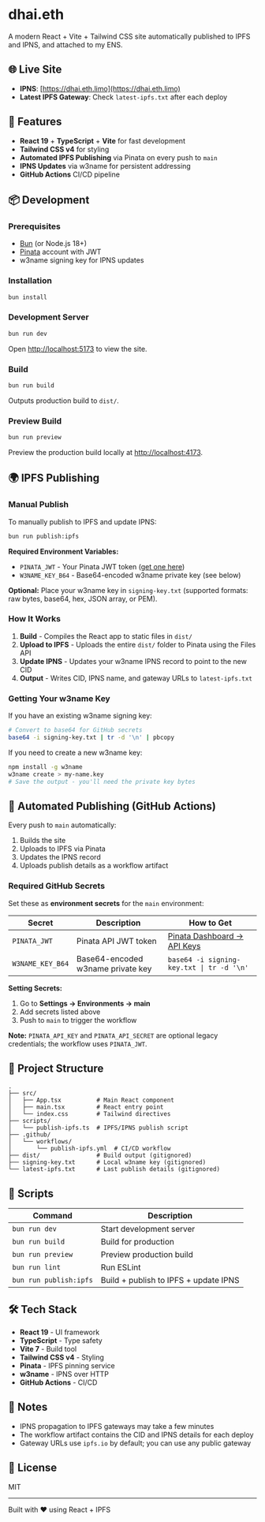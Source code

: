 # dhai.eth

A modern React + Vite + Tailwind CSS site automatically published to IPFS and IPNS, and attached to my ENS.

## 🌐 Live Site

- **IPNS**: [https://dhai.eth.limo](https://dhai.eth.limo)
- **Latest IPFS Gateway**: Check `latest-ipfs.txt` after each deploy

## 🚀 Features

- **React 19** + **TypeScript** + **Vite** for fast development
- **Tailwind CSS v4** for styling
- **Automated IPFS Publishing** via Pinata on every push to `main`
- **IPNS Updates** via w3name for persistent addressing
- **GitHub Actions** CI/CD pipeline

## 📦 Development

### Prerequisites

- [Bun](https://bun.sh) (or Node.js 18+)
- [Pinata](https://pinata.cloud) account with JWT
- w3name signing key for IPNS updates

### Installation

```bash
bun install
```

### Development Server

```bash
bun run dev
```

Open [http://localhost:5173](http://localhost:5173) to view the site.

### Build

```bash
bun run build
```

Outputs production build to `dist/`.

### Preview Build

```bash
bun run preview
```

Preview the production build locally at [http://localhost:4173](http://localhost:4173).

## 🌍 IPFS Publishing

### Manual Publish

To manually publish to IPFS and update IPNS:

```bash
bun run publish:ipfs
```

**Required Environment Variables:**

- `PINATA_JWT` - Your Pinata JWT token ([get one here](https://app.pinata.cloud/developers/api-keys))
- `W3NAME_KEY_B64` - Base64-encoded w3name private key (see below)

**Optional:** Place your w3name key in `signing-key.txt` (supported formats: raw bytes, base64, hex, JSON array, or PEM).

### How It Works

1. **Build** - Compiles the React app to static files in `dist/`
2. **Upload to IPFS** - Uploads the entire `dist/` folder to Pinata using the Files API
3. **Update IPNS** - Updates your w3name IPNS record to point to the new CID
4. **Output** - Writes CID, IPNS name, and gateway URLs to `latest-ipfs.txt`

### Getting Your w3name Key

If you have an existing w3name signing key:

```bash
# Convert to base64 for GitHub secrets
base64 -i signing-key.txt | tr -d '\n' | pbcopy
```

If you need to create a new w3name key:

```bash
npm install -g w3name
w3name create > my-name.key
# Save the output - you'll need the private key bytes
```

## 🤖 Automated Publishing (GitHub Actions)

Every push to `main` automatically:
1. Builds the site
2. Uploads to IPFS via Pinata
3. Updates the IPNS record
4. Uploads publish details as a workflow artifact

### Required GitHub Secrets

Set these as **environment secrets** for the `main` environment:

| Secret | Description | How to Get |
|--------|-------------|------------|
| `PINATA_JWT` | Pinata API JWT token | [Pinata Dashboard → API Keys](https://app.pinata.cloud/developers/api-keys) |
| `W3NAME_KEY_B64` | Base64-encoded w3name private key | `base64 -i signing-key.txt \| tr -d '\n'` |

**Setting Secrets:**

1. Go to **Settings → Environments → main**
2. Add secrets listed above
3. Push to `main` to trigger the workflow

**Note:** `PINATA_API_KEY` and `PINATA_API_SECRET` are optional legacy credentials; the workflow uses `PINATA_JWT`.

## 📂 Project Structure

```
.
├── src/
│   ├── App.tsx          # Main React component
│   ├── main.tsx         # React entry point
│   └── index.css        # Tailwind directives
├── scripts/
│   └── publish-ipfs.ts  # IPFS/IPNS publish script
├── .github/
│   └── workflows/
│       └── publish-ipfs.yml  # CI/CD workflow
├── dist/                # Build output (gitignored)
├── signing-key.txt      # Local w3name key (gitignored)
└── latest-ipfs.txt      # Last publish details (gitignored)
```

## 🔧 Scripts

| Command | Description |
|---------|-------------|
| `bun run dev` | Start development server |
| `bun run build` | Build for production |
| `bun run preview` | Preview production build |
| `bun run lint` | Run ESLint |
| `bun run publish:ipfs` | Build + publish to IPFS + update IPNS |

## 🛠️ Tech Stack

- **React 19** - UI framework
- **TypeScript** - Type safety
- **Vite 7** - Build tool
- **Tailwind CSS v4** - Styling
- **Pinata** - IPFS pinning service
- **w3name** - IPNS over HTTP
- **GitHub Actions** - CI/CD

## 📝 Notes

- IPNS propagation to IPFS gateways may take a few minutes
- The workflow artifact contains the CID and IPNS details for each deploy
- Gateway URLs use `ipfs.io` by default; you can use any public gateway

## 📄 License

MIT

---

Built with ❤️ using React + IPFS
